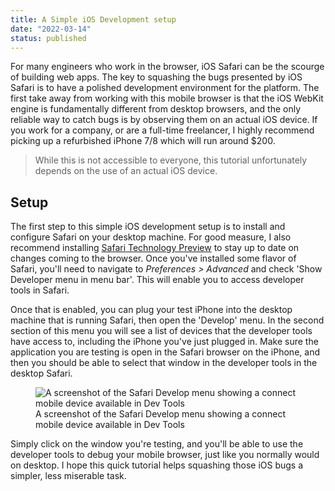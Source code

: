 ```yaml
---
title: A Simple iOS Development setup
date: "2022-03-14"
status: published
---
```


For many engineers who work in the browser, iOS Safari can be the scourge of building web apps. The key to squashing the bugs presented by iOS Safari is to have a polished development environment for the platform. The first take away from working with this mobile browser is that the iOS WebKit engine is fundamentally different from desktop browsers, and the only reliable way to catch bugs is by observing them on an actual iOS device. If you work for a company, or are a full-time freelancer, I highly recommend picking up a refurbished iPhone 7/8 which will run around $200. 

> While this is not accessible to everyone, this tutorial unfortunately depends on the use of an actual iOS device.

## Setup

The first step to this simple iOS development setup is to install and configure Safari on your desktop machine. For good measure, I also recommend installing [Safari Technology Preview](https://developer.apple.com/safari/technology-preview/) to stay up to date on changes coming to the browser. Once you've installed some flavor of Safari, you'll need to navigate to _Preferences > Advanced_ and check 'Show Developer menu in menu bar'. This will enable you to access developer tools in Safari. 

Once that is enabled, you can plug your test iPhone into the desktop machine that is running Safari, then open the 'Develop' menu. In the second section of this menu you will see a list of devices that the developer tools have access to, including the iPhone you've just plugged in. Make sure the application you are testing is open in the Safari browser on the iPhone, and then you should be able to select that window in the developer tools in the desktop Safari.

<figure>
	<img src="/static/images/ios-dev-1.png" alt="A screenshot of the Safari Develop menu showing a connect mobile device available in Dev Tools">
	<figcaption>A screenshot of the Safari Develop menu showing a connect mobile device available in Dev Tools</figcaption>
</figure>

Simply click on the window you're testing, and you'll be able to use the developer tools to debug your mobile browser, just like you normally would on desktop. I hope this quick tutorial helps squashing those iOS bugs a simpler, less miserable task.
